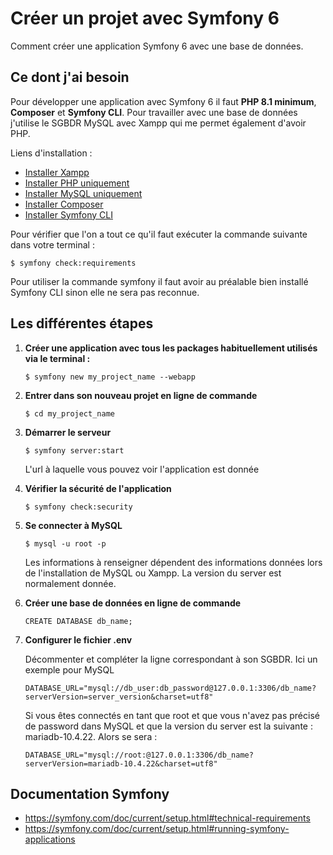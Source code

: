
# Créer un projet avec Symfony 6

Comment créer une application Symfony 6 avec une base de données.

## Ce dont j'ai besoin

Pour développer une application avec Symfony 6 il faut **PHP 8.1 minimum**, **Composer** et **Symfony CLI**. 
Pour travailler avec une base de données j'utilise le SGBDR MySQL avec Xampp qui me permet également d'avoir PHP.

Liens d'installation :

- [Installer Xampp](https://www.apachefriends.org/fr/index.html)
- [Installer PHP uniquement](https://www.php.net/downloads)
- [Installer MySQL uniquement](https://www.mysql.com/)
- [Installer Composer](https://getcomposer.org/)
- [Installer Symfony CLI](https://symfony.com/download)

Pour vérifier que l'on a tout ce qu'il faut exécuter la commande suivante dans votre terminal :

```
$ symfony check:requirements
```

Pour utiliser la commande symfony il faut avoir au préalable bien installé Symfony CLI sinon elle ne sera pas reconnue.

## Les différentes étapes 

1. **Créer une application avec tous les packages habituellement utilisés via le terminal :**
    ```
    $ symfony new my_project_name --webapp
    ```
2. **Entrer dans son nouveau projet en ligne de commande**
    ```
    $ cd my_project_name
    ```
3. **Démarrer le serveur**
    ```
    $ symfony server:start
    ```
    L'url à laquelle vous pouvez voir l'application est donnée

4. **Vérifier la sécurité de l'application**
    ```
    $ symfony check:security
    ```
5. **Se connecter à MySQL**
    ```
    $ mysql -u root -p
    ```
    Les informations à renseigner dépendent des informations données lors de l'installation de MySQL ou Xampp. La version du server est normalement donnée.

6. **Créer une base de données en ligne de commande**
    ```
    CREATE DATABASE db_name;
    ```
7. **Configurer le fichier .env**
    
    Décommenter et compléter la ligne correspondant à son SGBDR. Ici un exemple pour MySQL
    ```
    DATABASE_URL="mysql://db_user:db_password@127.0.0.1:3306/db_name?serverVersion=server_version&charset=utf8"
    ```

    Si vous êtes connectés en tant que root et que vous n'avez pas précisé de password dans MySQL et que la version du server est la suivante : mariadb-10.4.22. Alors se sera :
    ```
    DATABASE_URL="mysql://root:@127.0.0.1:3306/db_name?serverVersion=mariadb-10.4.22&charset=utf8"
    ```

## Documentation Symfony

- <https://symfony.com/doc/current/setup.html#technical-requirements>
- <https://symfony.com/doc/current/setup.html#running-symfony-applications>
